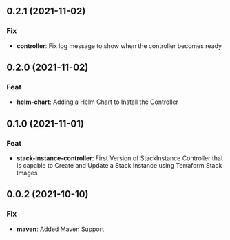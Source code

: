 ## 0.2.1 (2021-11-02)

### Fix

- **controller**: Fix log message to show when the controller becomes ready

## 0.2.0 (2021-11-02)

### Feat

- **helm-chart**: Adding a Helm Chart to Install the Controller

## 0.1.0 (2021-11-01)

### Feat

- **stack-instance-controller**: First Version of StackInstance Controller that is capable to Create and Update a Stack Instance using Terraform Stack Images

## 0.0.2 (2021-10-10)

### Fix

- **maven**: Added Maven Support
